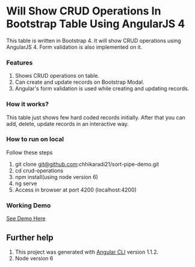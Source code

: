# Will Show CRUD Operations In Bootstrap Table Using AngularJS 4
This table is written in Bootstrap 4. It will show CRUD operations using AngularJS 4. Form validation is also implemented on it.

### Features
1. Shows CRUD operations on table.
2. Can create and update records on Bootstrap Modal.
3. Angular's form validation is used while creating and updating records.

### How it works?
This table just shows few hard coded records initially. After that you can add, delete, update records in an interactive way.

### How to run on local
Follow these steps
1. git clone git@github.com:chhikaradi21/sort-pipe-demo.git
2. cd crud-operations
3. npm install(using node version 6)
4. ng serve
5. Access in browser at port 4200 (localhost:4200)

### Working Demo
<a href="http://adityachhikara.me/github-demos?block=crud-operations" target="_blank">See Demo Here</a>


## Further help
1. This project was generated with [Angular CLI](https://github.com/angular/angular-cli) version 1.1.2.
2. Node version 6
